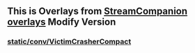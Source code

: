 ## This is Overlays from [StreamCompanion overlays](https://github.com/Piotrekol/StreamCompanion-overlays) Modify Version

### [static/conv/VictimCrasherCompact](./static/conv/VictimCrasherCompact/)
